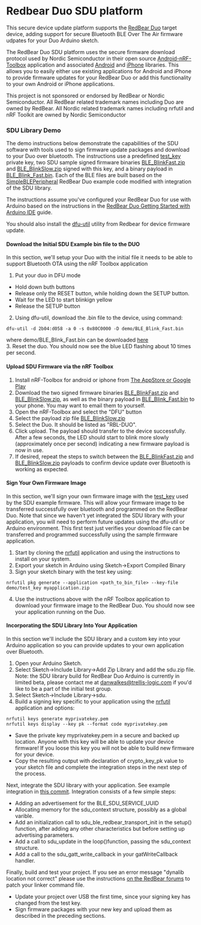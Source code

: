 Redbear Duo SDU platform
==========
This secure device update platform supports the [RedBear Duo](https://github.com/redbear/Duo) target device, adding support for secure Bluetooth BLE Over The Air firmware udpates for your Duo Arduino sketch.

The RedBear Duo SDU platform uses the secure firmware download protocol used by Nordic Semiconductor in their open source [Android-nRF-Toolbox](https://github.com/Trellis-Logic/Android-nRF-Toolbox) application and associated [Android](https://github.com/Trellis-Logic/Android-DFU-Library) and [iPhone](https://github.com/Trellis-Logic/IOS-Pods-DFU-Library) libraries.  This allows you to easily either use existing applications for Android and iPhone to provide firmware updates for your RedBear Duo or add this functionality to your own Android or iPhone applications.

This project is not sponsored or endorsed by RedBear or Nordic Semiconductor.  All RedBear related trademark names including Duo are owned by RedBear.  All Nordic related trademark names including nrfutil and nRF Toolkit are owned by Nordic Semiconductor

### SDU Library Demo

The demo instructions below demonstrate the capabilities of the SDU software with tools used to sign firmware update packages and download to your Duo over bluetooth.  The instructions use a predefined [test_key](demo/test_key) private key, two SDU sample signed firmware binaries [BLE_BlinkFast.zip](demo/BLE_BlinkFast.zip) and [BLE_BlinkSlow.zip](demo/BLE_BlinkSlow.zip) signed with this key, and a binary payload in [BLE_Blink_Fast.bin](demo/BLE_Blink_Fast.bin).  Each of the BLE files are built based on the [SimpleBLEPeripheral](https://github.com/Trellis-Logic/STM32-Arduino/tree/master/arduino/libraries/RedBear_Duo/examples/03.BLE/SimpleBLEPeripheral) RedBear Duo example code modified with integration of the SDU library.

The instructions assume you've configured your RedBear Duo for use with Arduino based on the instructions in the [RedBear Duo Getting Started with Arduino IDE](https://github.com/redbear/Duo/blob/master/docs/getting_started_with_arduino_ide.md) guide.

You should also install the [dfu-util](https://github.com/redbear/Duo/blob/master/docs/dfu-util_installation_guide.md) utility from Redbear for device firmware update.


#### Download the Initial SDU Example bin file to the DUO

In this section, we'll setup your Duo with the initial file it needs to be able to support Bluetooth OTA using the nRF Toolbox application

1. Put your duo in DFU mode
 * Hold down buth buttons
 * Release only the RESET button, while holding down the SETUP button.
 * Wait for the LED to start blinkign yellow
 * Release the SETUP button

2. Using dfu-util, download the .bin file to the device, using command:  
```
dfu-util -d 2b04:d058 -a 0 -s 0x80C0000 -D demo/BLE_Blink_Fast.bin
```  
where demo/BLE_Blink_Fast.bin can be downloaded [here](demo/BLE_Blink_Fast.bin)  
3. Reset the duo.  You should now see the blue LED flashing about 10 times per second.

#### Upload SDU Firmware via the nRF Toolbox

1. Install nRF-Toolbox for android or iphone from [The AppStore or Google Play](https://www.nordicsemi.com/eng/Products/Nordic-mobile-Apps/nRF-Toolbox-App)
2. Download the two signed firmware binaries [BLE_BlinkFast.zip](demo/BLE_BlinkFast.zip) and [BLE_BlinkSlow.zip](demo/BLE_BlinkSlow.zip), as well as the binary payload in [BLE_Blink_Fast.bin](demo/BLE_Blink_Fast.bin) to your phone.  You may want to email them to yourself.
3. Open the nRF-Toolbox and select the "DFU" button
4. Select the payload zip file [BLE_BlinkSlow.zip](demo/BLE_BlinkSlow.zip)
5. Select the Duo.  It should be listed as "RBL-DUO".
6. Click upload.  The payload should transfer to the device successfully.  After a few seconds, the LED should start to blink more slowly (approximately once per second) indicating a new firmware payload is now in use.
7. If desired, repeat the steps to switch between the [BLE_BlinkFast.zip](demo/BLE_BlinkFast.zip) and [BLE_BlinkSlow.zip](demo/BLE_BlinkSlow.zip) payloads to confirm device update over Bluetooth is working as expected.

#### Sign Your Own Firmware Image

In this section, we'll sign your own firmware image with the [test_key](demo/test_key) used by the SDU example firmware.  This will allow your firmware image to be transferred successfully over bluetooth and programmed on the RedBear Duo.  Note that since we haven't yet integrated the SDU library with your application, you will need to perform future updates using the dfu-util or Arduino environment.  This first test just verifies your download file can be transferred and programmed successfully using the sample firmware application.

1. Start by cloning the [nrfutil](https://github.com/Trellis-Logic/pc-nrfutil) application and using the instructions to install on your system.
2. Export your sketch in Arduino using Sketch->Export Compiled Binary
3. Sign your sketch binary with the test key using:  
```
nrfutil pkg generate --application <path_to_bin_file> --key-file demo/test_key myapplication.zip
```
4. Use the instructions above with the nRF Toolbox application to download your firmware image to the RedBear Duo.  You should now see your application running on the Duo.

#### Incorporating the SDU Library Into Your Application
In this section we'll include the SDU library and a custom key into your Arduino application so you can provide updates to your own application over Bluetooth.  

1. Open your Arduino Sketch.
2. Select Sketch->Include Library->Add Zip Library and add the sdu.zip file.
Note: the SDU library build for RedBear Duo Arduino is currently in limited beta, please contact me at danwalkes@trellis-logic.com if you'd like to be a part of the initial test group.  
3. Select Sketch->Include Library->sdu.
4. Build a signing key specific to your application using the [nrfutil](https://github.com/Trellis-Logic/pc-nrfutil) application and options:  
```
nrfutil keys generate myprivatekey.pem
nrfutil keys display --key pk --format code myprivatekey.pem
```  
* Save the private key myprivatekey.pem in a secure and backed up location.  Anyone with this key will be able to update your device firmware!  If you loose this key you will not be able to build new firmware for your device.
* Copy the resulting output with declaration of crypto_key_pk value to your sketch file and complete the integration steps in the next step of the process.  

Next, integrate the SDU library with your application.  See example integration in [this commit](http://discuss.redbear.cc/t/dynalib-location-not-correct-linker-error-on-arduino-build/1639).  Integration consists of a few simple steps:  
* Adding an advertisement for the BLE_SDU_SERVICE_UUID
* Allocating memory for the sdu_context structure, possibly as a global varible.
* Add an initialization call to sdu_ble_redbear_transport_init in the setup() function, after adding any other characteristics but before setting up advertising parameters.
* Add a call to sdu_update in the loop()function, passing the sdu_context structure.
* Add a call to the sdu_gatt_write_callback in your gatWriteCallback handler.  

Finally, build and test your project.  If you see an error message "dynalib location not correct" please use the instructions [on the RedBear forums](http://discuss.redbear.cc/t/dynalib-location-not-correct-linker-error-on-arduino-build/1639) to patch your linker command file.
* Update your project over USB the first time, since your signing key has changed from the test key.
* Sign firmware packages with your new key and upload them as described in the preceding sections.
